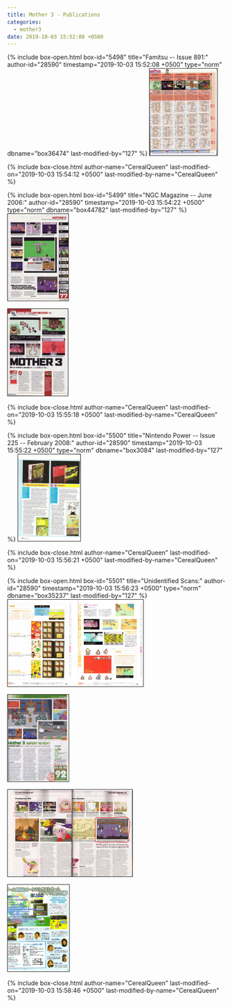 ```yaml
---
title: Mother 3 - Publications
categories:
  - mother3
date: 2019-10-03 15:52:08 +0500
---
```

{% include box-open.html box-id="5498" title="Famitsu -- Issue 891:" author-id="28590" timestamp="2019-10-03 15:52:08 +0500" type="norm" dbname="box36474" last-modified-by="127" %}
<a href="publications/Famitsu_Issue_891.jpg"><img src="publications/Famitsu_Issue_891.jpg"   title="Famitsu -- Issue 891" height="200" border="1" /></a>

{% include box-close.html author-name="CerealQueen" last-modified-on="2019-10-03 15:54:12 +0500" last-modified-by-name="CerealQueen" %}

{% include box-open.html box-id="5499" title="NGC Magazine -- June 2006:" author-id="28590" timestamp="2019-10-03 15:54:22 +0500" type="norm" dbname="box44782" last-modified-by="127" %}
<a href="publications/NGC_Magazine_June_2006_1.jpg"><img src="publications/NGC_Magazine_June_2006_1.jpg"   title="NGC Magazine -- June 2006" height="200" border="1" /></a>

<a href="publications/NGC_Magazine_June_2006_2.jpg"><img src="publications/NGC_Magazine_June_2006_2.jpg"   title="NGC Magazine -- June 2006" height="200" border="1" /></a>

{% include box-close.html author-name="CerealQueen" last-modified-on="2019-10-03 15:55:18 +0500" last-modified-by-name="CerealQueen" %}

{% include box-open.html box-id="5500" title="Nintendo Power -- Issue 225 -- February 2008:" author-id="28590" timestamp="2019-10-03 15:55:22 +0500" type="norm" dbname="box3084" last-modified-by="127" %}
<a href="publications/Nintendo_Power_Issue_225_February_2008.jpg"><img src="publications/Nintendo_Power_Issue_225_February_2008.jpg"   title="Nintendo Power -- Issue 225 -- February 2008" height="200" border="1" /></a>

{% include box-close.html author-name="CerealQueen" last-modified-on="2019-10-03 15:56:21 +0500" last-modified-by-name="CerealQueen" %}

{% include box-open.html box-id="5501" title="Unidentified Scans:" author-id="28590" timestamp="2019-10-03 15:56:23 +0500" type="norm" dbname="box35237" last-modified-by="127" %}
<a href="publications/Unidentified_1.jpg"><img src="publications/Unidentified_1.jpg"   title="Unidentified" height="200" border="1" /></a>

<a href="publications/Unidentified_2.jpeg"><img src="publications/Unidentified_2.jpeg"   title="Unidentified" height="200" border="1" /></a>


<a href="publications/Unidentified_3.png"><img src="publications/Unidentified_3.png"   title="Unidentified" height="200" border="1" /></a>

<a href="publications/m3gameconcert.jpg"><img src="publications/m3gameconcert.jpg"   title="Unidentified" height="200" border="1" /></a>

{% include box-close.html author-name="CerealQueen" last-modified-on="2019-10-03 15:58:46 +0500" last-modified-by-name="CerealQueen" %}
